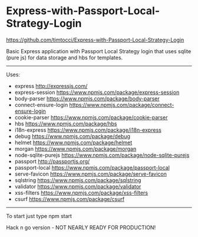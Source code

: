 # Express-with-Passport-Local-Strategy-Login
https://github.com/timtocci/Express-with-Passport-Local-Strategy-Login

Basic Express application with Passport Local Strategy login that uses sqlite (pure js) for data storage and hbs for templates.


---
Uses:
*  express    http://expressjs.com/
*  express-session    https://www.npmjs.com/package/express-session
*  body-parser    https://www.npmjs.com/package/body-parser
*  connect-ensure-login    https://www.npmjs.com/package/connect-ensure-login
*  cookie-parser    https://www.npmjs.com/package/cookie-parser
*  hbs    https://www.npmjs.com/package/hbs
*  i18n-express    https://www.npmjs.com/package/i18n-express
*  debug    https://www.npmjs.com/package/debug
*  helmet    https://www.npmjs.com/package/helmet
*  morgan    https://www.npmjs.com/package/morgan
*  node-sqlite-purejs    https://www.npmjs.com/package/node-sqlite-purejs
*  passport    http://passportjs.org/
*  passport-local     https://www.npmjs.com/package/passport-local
*  serve-favicon     https://www.npmjs.com/package/serve-favicon
*  sqlstring     https://www.npmjs.com/package/sqlstring
*  validator     https://www.npmjs.com/package/validator
*  xss-filters     https://www.npmjs.com/package/xss-filters
*  csurf     https://www.npmjs.com/package/csurf

---
To start just type npm start

Hack n go version - NOT NEARLY READY FOR PRODUCTION!